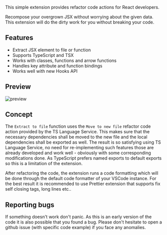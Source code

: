 This simple extension provides refactor code actions for React developers.

Recompose your overgrown JSX without worrying about the given data. This extension will do the dirty work for you without breaking your code.

## Features

-   Extract JSX element to file or function
-   Supports TypeScript and TSX
-   Works with classes, functions and arrow functions
-   Handles key attribute and function bindings
-   Works well with new Hooks API

## Preview

![preview](assets/images/preview.gif)

## Concept

The `Extract to file` function uses the `Move to new file` refactor code action provided by the TS Language Service. This makes sure that the necessary dependencies shall be moved to the new file and the local dependencies shall be exported as well. The result is so satisfying using TS Language Service, no need for re-implementing such features those are already developed and work well - obviously with some corresponding modifications done. As TypeScript prefers named exports to default exports so this is a limitation of the extension.

After refactoring the code, the extension runs a code formatting which will be done through the default code formatter of your VSCode instance. For the best result it is recommended to use Prettier extension that supports fix self closing tags, long lines etc..

## Reporting bugs

If something doesn't work don't panic. As this is an early version of the code it is also possible that you found a bug. Please don't hesitate to open a github issue (with specific code example) if you face any anomalies.
